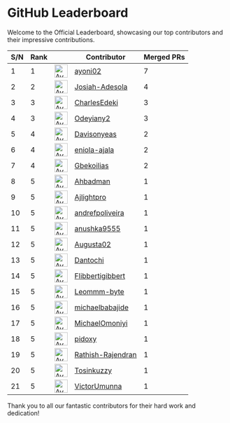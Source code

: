
# GitHub Leaderboard

Welcome to the Official Leaderboard, showcasing our top contributors and their impressive contributions.

| S/N | Rank || Contributor | Merged PRs |
|--| ---- | -- |----------- | ---------- |
| 1 | 1 | <img src='https://avatars.githubusercontent.com/u/105247084?v=4' alt='Avatar' width='30' height='30'> | [ayoni02](https://github.com/ayoni02) | 7 |
| 2 | 2 | <img src='https://avatars.githubusercontent.com/u/59745353?v=4' alt='Avatar' width='30' height='30'> | [Josiah-Adesola](https://github.com/Josiah-Adesola) | 4 |
| 3 | 3 | <img src='https://avatars.githubusercontent.com/u/29100815?v=4' alt='Avatar' width='30' height='30'> | [CharlesEdeki](https://github.com/CharlesEdeki) | 3 |
| 4 | 3 | <img src='https://avatars.githubusercontent.com/u/108756842?v=4' alt='Avatar' width='30' height='30'> | [Odeyiany2](https://github.com/Odeyiany2) | 3 |
| 5 | 4 | <img src='https://avatars.githubusercontent.com/u/72320718?v=4' alt='Avatar' width='30' height='30'> | [Davisonyeas](https://github.com/Davisonyeas) | 2 |
| 6 | 4 | <img src='https://avatars.githubusercontent.com/u/73951563?v=4' alt='Avatar' width='30' height='30'> | [eniola-ajala](https://github.com/eniola-ajala) | 2 |
| 7 | 4 | <img src='https://avatars.githubusercontent.com/u/89352799?v=4' alt='Avatar' width='30' height='30'> | [Gbekoilias](https://github.com/Gbekoilias) | 2 |
| 8 | 5 | <img src='https://avatars.githubusercontent.com/u/85001695?v=4' alt='Avatar' width='30' height='30'> | [Ahbadman](https://github.com/Ahbadman) | 1 |
| 9 | 5 | <img src='https://avatars.githubusercontent.com/u/118164520?v=4' alt='Avatar' width='30' height='30'> | [Ajlightpro](https://github.com/Ajlightpro) | 1 |
| 10 | 5 | <img src='https://avatars.githubusercontent.com/u/39243097?v=4' alt='Avatar' width='30' height='30'> | [andrefpoliveira](https://github.com/andrefpoliveira) | 1 |
| 11 | 5 | <img src='https://avatars.githubusercontent.com/u/85451366?v=4' alt='Avatar' width='30' height='30'> | [anushka9555](https://github.com/anushka9555) | 1 |
| 12 | 5 | <img src='https://avatars.githubusercontent.com/u/61966991?v=4' alt='Avatar' width='30' height='30'> | [Augusta02](https://github.com/Augusta02) | 1 |
| 13 | 5 | <img src='https://avatars.githubusercontent.com/u/57640426?v=4' alt='Avatar' width='30' height='30'> | [Dantochi](https://github.com/Dantochi) | 1 |
| 14 | 5 | <img src='https://avatars.githubusercontent.com/u/43761458?v=4' alt='Avatar' width='30' height='30'> | [Flibbertigibbert](https://github.com/Flibbertigibbert) | 1 |
| 15 | 5 | <img src='https://avatars.githubusercontent.com/u/110293491?v=4' alt='Avatar' width='30' height='30'> | [Leommm-byte](https://github.com/Leommm-byte) | 1 |
| 16 | 5 | <img src='https://avatars.githubusercontent.com/u/105373572?v=4' alt='Avatar' width='30' height='30'> | [michaelbabajide](https://github.com/michaelbabajide) | 1 |
| 17 | 5 | <img src='https://avatars.githubusercontent.com/u/101010436?v=4' alt='Avatar' width='30' height='30'> | [MichaelOmoniyi](https://github.com/MichaelOmoniyi) | 1 |
| 18 | 5 | <img src='https://avatars.githubusercontent.com/u/56538561?v=4' alt='Avatar' width='30' height='30'> | [pidoxy](https://github.com/pidoxy) | 1 |
| 19 | 5 | <img src='https://avatars.githubusercontent.com/u/61904970?v=4' alt='Avatar' width='30' height='30'> | [Rathish-Rajendran](https://github.com/Rathish-Rajendran) | 1 |
| 20 | 5 | <img src='https://avatars.githubusercontent.com/u/120438013?v=4' alt='Avatar' width='30' height='30'> | [Tosinkuzzy](https://github.com/Tosinkuzzy) | 1 |
| 21 | 5 | <img src='https://avatars.githubusercontent.com/u/58162911?v=4' alt='Avatar' width='30' height='30'> | [VictorUmunna](https://github.com/VictorUmunna) | 1 |

Thank you to all our fantastic contributors for their hard work and dedication!

